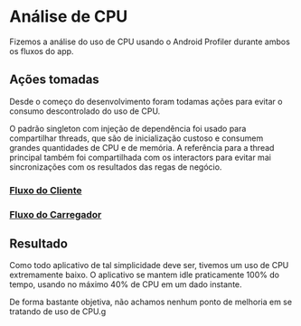 # Análise de CPU

Fizemos a análise do uso de CPU usando o Android Profiler durante ambos os fluxos do app.

## Ações tomadas

Desde o começo do desenvolvimento foram todamas ações para evitar o consumo descontrolado do uso de CPU.

O padrão singleton com injeção de dependência foi usado para compartilhar threads, que são de inicialização custoso e consumem grandes quantidades de CPU e de memória. A referência para a thread principal também foi compartilhada com os interactors para evitar mai sincronizações com os resultados das regas de negócio.

### [Fluxo do Cliente](https://drive.google.com/file/d/1rwEq_tkLn_MMgiDOE4Da3uVW7J5bsD2a/view?usp=sharing)

### [Fluxo do Carregador](https://drive.google.com/file/d/1Ozd0ToH8onUs4SjQrmZC5JEmymL5p2oN/view?usp=sharing)

## Resultado

Como todo aplicativo de tal simplicidade deve ser, tivemos um uso de CPU extremamente baixo. O aplicativo se mantem idle praticamente 100% do tempo, usando no máximo 40% de CPU em um dado instante.

De forma bastante objetiva, não achamos nenhum ponto de melhoria em se tratando de uso de CPU.g